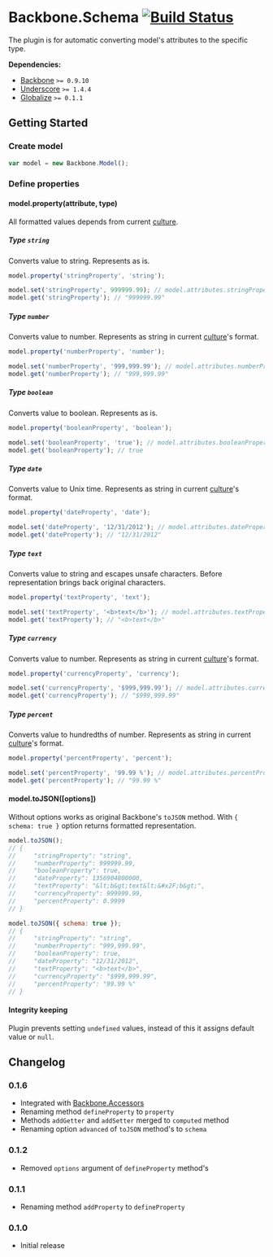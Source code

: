 [lnk]: https://travis-ci.org/DreamTheater/Backbone.Schema
[img]: https://secure.travis-ci.org/DreamTheater/Backbone.Schema.png

# Backbone.Schema [![Build Status][img]][lnk]
The plugin is for automatic converting model's attributes to the specific type.

**Dependencies:**

  - [Backbone](https://github.com/documentcloud/backbone) `>= 0.9.10`
  - [Underscore](https://github.com/documentcloud/underscore) `>= 1.4.4`
  - [Globalize](https://github.com/jquery/globalize) `>= 0.1.1`

## Getting Started
### Create model
```js
var model = new Backbone.Model();
```

### Define properties
#### model.property(attribute, type)
All formatted values depends from current [culture](https://github.com/jquery/globalize#culture).

##### Type `string`
Converts value to string. Represents as is.

```js
model.property('stringProperty', 'string');

model.set('stringProperty', 999999.99); // model.attributes.stringProperty -> "999999.99"
model.get('stringProperty'); // "999999.99"
```

##### Type `number`
Converts value to number. Represents as string in current [culture](https://github.com/jquery/globalize#culture)'s format.

```js
model.property('numberProperty', 'number');

model.set('numberProperty', '999,999.99'); // model.attributes.numberProperty -> 999999.99
model.get('numberProperty'); // "999,999.99"
```

##### Type `boolean`
Converts value to boolean. Represents as is.

```js
model.property('booleanProperty', 'boolean');

model.set('booleanProperty', 'true'); // model.attributes.booleanProperty -> true
model.get('booleanProperty'); // true
```

##### Type `date`
Converts value to Unix time. Represents as string in current [culture](https://github.com/jquery/globalize#culture)'s format.

```js
model.property('dateProperty', 'date');

model.set('dateProperty', '12/31/2012'); // model.attributes.dateProperty -> 1356904800000
model.get('dateProperty'); // "12/31/2012"
```

##### Type `text`
Converts value to string and escapes unsafe characters. Before representation brings back original characters.

```js
model.property('textProperty', 'text');

model.set('textProperty', '<b>text</b>'); // model.attributes.textProperty -> "&lt;b&gt;text&lt;&#x2F;b&gt;"
model.get('textProperty'); // "<b>text</b>"
```

##### Type `currency`
Converts value to number. Represents as string in current [culture](https://github.com/jquery/globalize#culture)'s format.

```js
model.property('currencyProperty', 'currency');

model.set('currencyProperty', '$999,999.99'); // model.attributes.currencyProperty -> 999999.99
model.get('currencyProperty'); // "$999,999.99"
```

##### Type `percent`
Converts value to hundredths of number. Represents as string in current [culture](https://github.com/jquery/globalize#culture)'s format.

```js
model.property('percentProperty', 'percent');

model.set('percentProperty', '99.99 %'); // model.attributes.percentProperty -> 0.9999
model.get('percentProperty'); // "99.99 %"
```

#### model.toJSON([options])
Without options works as original Backbone's `toJSON` method. With `{ schema: true }` option returns formatted representation.

```js
model.toJSON();
// {
//     "stringProperty": "string",
//     "numberProperty": 999999.99,
//     "booleanProperty": true,
//     "dateProperty": 1356904800000,
//     "textProperty": "&lt;b&gt;text&lt;&#x2F;b&gt;",
//     "currencyProperty": 999999.99,
//     "percentProperty": 0.9999
// }

model.toJSON({ schema: true });
// {
//     "stringProperty": "string",
//     "numberProperty": "999,999.99",
//     "booleanProperty": true,
//     "dateProperty": "12/31/2012",
//     "textProperty": "<b>text</b>",
//     "currencyProperty": "$999,999.99",
//     "percentProperty": "99.99 %"
// }
```

#### Integrity keeping
Plugin prevents setting `undefined` values, instead of this it assigns default value or `null`.

## Changelog
### 0.1.6
  - Integrated with [Backbone.Accessors](https://github.com/DreamTheater/Backbone.Accessors)
  - Renaming method `defineProperty` to `property`
  - Methods `addGetter` and `addSetter` merged to `computed` method
  - Renaming option `advanced` of `toJSON` method's to `schema`

### 0.1.2
  - Removed `options` argument of `defineProperty` method's

### 0.1.1
  - Renaming method `addProperty` to `defineProperty`

### 0.1.0
  - Initial release
